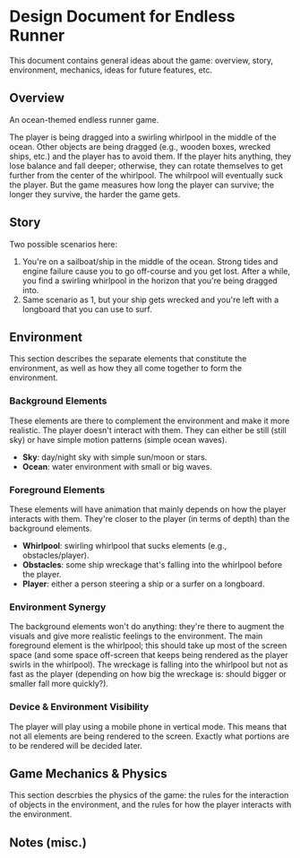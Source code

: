# Design Document for Endless Runner
This document contains general ideas about the game: overview, story, environment, mechanics, ideas for future features, etc.

## Overview
An ocean-themed endless runner game.

The player is being dragged into a swirling whirlpool in the middle of the ocean. Other objects are being dragged (e.g., wooden boxes, wrecked ships, etc.) and the player has to avoid them. If the player hits anything, they lose balance and fall deeper; otherwise, they can rotate themselves to get further from the center of the whirlpool. The whilrpool will eventually suck the player. But the game measures how long the player can survive; the longer they survive, the harder the game gets.

## Story
Two possible scenarios here:
1) You're on a sailboat/ship in the middle of the ocean. Strong tides and engine failure cause you to go off-course and you get lost. After a while, you find a swirling whirlpool in the horizon that you're being dragged into.
2) Same scenario as 1, but your ship gets wrecked and you're left with a longboard that you can use to surf.

## Environment
This section describes the separate elements that constitute the environment, as well as how they all come together to form the environment.

### Background Elements
These elements are there to complement the environment and make it more realistic. The player doesn't interact with them. They can either be still (still sky) or have simple motion patterns (simple ocean waves).
- **Sky**:        day/night sky with simple sun/moon or stars.
- **Ocean**:      water environment with small or big waves.

### Foreground Elements
These elements will have animation that mainly depends on how the player interacts with them. They're closer to the player (in terms of depth) than the background elements.
- **Whirlpool**:  swirling whirlpool that sucks elements (e.g., obstacles/player).
- **Obstacles**:  some ship wreckage that's falling into the whirlpool before the player.
- **Player**:     either a person steering a ship or a surfer on a longboard.

### Environment Synergy
The background elements won't do anything: they're there to augment the visuals and give more realistic feelings to the environment. The main foreground element is the whirlpool; this should take up most of the screen space (and some space off-screen that keeps being rendered as the player swirls in the whirlpool). The wreckage is falling into the whirlpool but not as fast as the player (depending on how big the wreckage is: should bigger or smaller fall more quickly?).

### Device & Environment Visibility
The player will play using a mobile phone in vertical mode. This means that not all elements are being rendered to the screen. Exactly what portions are to be rendered will be decided later.

## Game Mechanics & Physics
This section descrbies the physics of the game: the rules for the interaction of objects in the environment, and the rules for how the player interacts with the environment.

## Notes (misc.)
